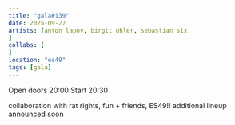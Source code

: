 ```yaml
---
title: "gala#139"
date: 2025-09-27
artists: [anton lapov, birgit uhler, sebastian six
]
collabs: [
]
location: "es49"
tags: [gala]
---
```

Open doors 20:00
Start 20:30

collaboration with rat rights, fun + friends, ES49!!
additional lineup announced soon

